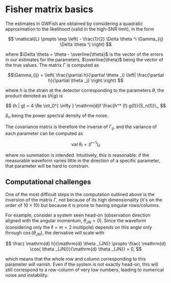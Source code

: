 # Fisher matrix basics

The estimates in GWFish are obtained by considering a quadratic approximation to the likelihood 
(valid in the high-SNR limit), in the form 

$$ \mathcal{L} \propto \exp \left( - \frac{1}{2} \Delta \theta ^i \Gamma_{ij} \Delta \theta ^j \right)
$$

where $\Delta \theta = \theta - \overline{\theta}$ is the vector of the errors in our
estimates for the parameters, $\overline{\theta}$ being the vector of the true values.
The matrix $\Gamma$ is computed as 

$$\Gamma_{ij} = 
\left( 
    \frac{\partial h}{\partial \theta _i} 
    \left| 
    \frac{\partial h}{\partial \theta _j} 
\right.\right)
$$

where $h$ is the strain at the detector corresponding to the parameters $\theta$,
the product denoted as $(h|g)$ is 

$$ (h | g) = 4 \Re \int_0^{ \infty } \mathrm{d}f \frac{h^* (f) g(f)}{S_n(f)}\,,
$$

$S_n$ being the power spectral density of the noise.

The covariance matrix is therefore the inverse of $\Gamma _{ij}$, and the variance
of each parameter can be computed as 

$$ \operatorname{var} \theta _i = (\Gamma^{-1})_{ii}
$$

where no summation is intended.
Intuitively, this is reasonable: if the measurable waveform varies little 
in the direction of a specific parameter, that parameter will be hard to constrain.

## Computational challenges

One of the most difficult steps in the computation outlined above is the inversion of the 
matrix $\Gamma$, not because of its high dimensionality (it's on the order of $10\times 10$)
but because it is prone to having singular rows/columns.

For example, consider a system seen head-on (observation direction aligned 
with the angular momentum, $\theta _{JN} = 0$). 
Since the waveform (considering only the $\ell = m = 2$ multipole) depends on this angle 
only through $\cos( \theta _{JN})$, the derivative will scale with

$$ \frac{ \mathrm{d} h}{\mathrm{d} \theta _{JN}} 
\propto \frac{ \mathrm{d} \cos( \theta _{JN})}{\mathrm{d} \theta _{JN}} 
= 0,
$$

which means that the whole row and column corresponding to this parameter will vanish. 
Even if the system is not exactly head-on, this will still correspond to 
a row-column of very low numbers, leading to numerical noise and instability.